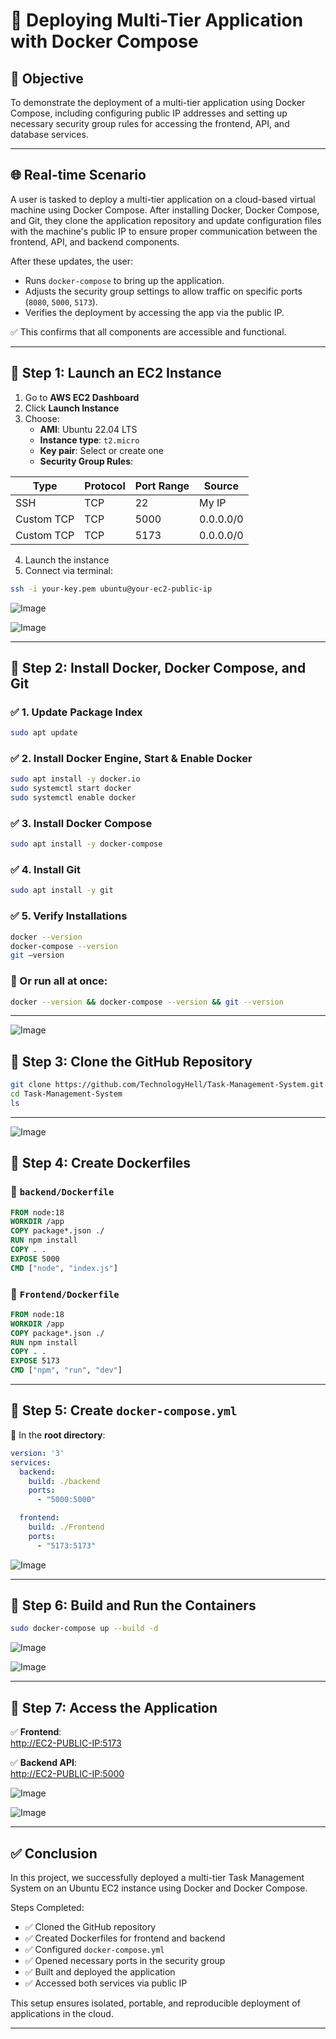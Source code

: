 
# 🚀 Deploying Multi-Tier Application with Docker Compose

## 🎯 Objective

To demonstrate the deployment of a multi-tier application using Docker Compose, including configuring public IP addresses and setting up necessary security group rules for accessing the frontend, API, and database services.

---

## 🌐 Real-time Scenario

A user is tasked to deploy a multi-tier application on a cloud-based virtual machine using Docker Compose. After installing Docker, Docker Compose, and Git, they clone the application repository and update configuration files with the machine's public IP to ensure proper communication between the frontend, API, and backend components.

After these updates, the user:
- Runs `docker-compose` to bring up the application.
- Adjusts the security group settings to allow traffic on specific ports (`8080`, `5000`, `5173`).
- Verifies the deployment by accessing the app via the public IP.

✅ This confirms that all components are accessible and functional.

---

## 🔢 Step 1: Launch an EC2 Instance

1. Go to **AWS EC2 Dashboard**
2. Click **Launch Instance**
3. Choose:
   - **AMI**: Ubuntu 22.04 LTS
   - **Instance type**: `t2.micro`
   - **Key pair**: Select or create one
   - **Security Group Rules**:

| Type        | Protocol | Port Range | Source        |
|-------------|----------|------------|----------------|
| SSH         | TCP      | 22         | My IP          |
| Custom TCP  | TCP      | 5000       | 0.0.0.0/0      |
| Custom TCP  | TCP      | 5173       | 0.0.0.0/0      |

4. Launch the instance
5. Connect via terminal:

```bash
ssh -i your-key.pem ubuntu@your-ec2-public-ip
```

![Image](images/1.png)

![Image](images/sg-added.png)

---

## 🔢 Step 2: Install Docker, Docker Compose, and Git

### ✅ 1. Update Package Index
```bash
sudo apt update
```

### ✅ 2. Install Docker Engine, Start & Enable Docker
```bash
sudo apt install -y docker.io
sudo systemctl start docker
sudo systemctl enable docker
```

### ✅ 3. Install Docker Compose
```bash
sudo apt install -y docker-compose
```

### ✅ 4. Install Git
```bash
sudo apt install -y git
```

### ✅ 5. Verify Installations
```bash
docker --version
docker-compose --version
git –version
```
### 📌 Or run all at once:

```bash
docker --version && docker-compose --version && git --version
```

---
![Image](images/installation.png)


## 🔢 Step 3: Clone the GitHub Repository

```bash
git clone https://github.com/TechnologyHell/Task-Management-System.git
cd Task-Management-System
ls
```

---
![Image](images/gitclone.png)


## 🔢 Step 4: Create Dockerfiles

### 📁 `backend/Dockerfile`
```Dockerfile
FROM node:18
WORKDIR /app
COPY package*.json ./
RUN npm install
COPY . .
EXPOSE 5000
CMD ["node", "index.js"]
```

### 📁 `Frontend/Dockerfile`
```Dockerfile
FROM node:18
WORKDIR /app
COPY package*.json ./
RUN npm install
COPY . .
EXPOSE 5173
CMD ["npm", "run", "dev"]
```

---

## 🔢 Step 5: Create `docker-compose.yml`

📄 In the **root directory**:
```yaml
version: '3'
services:
  backend:
    build: ./backend
    ports:
      - "5000:5000"

  frontend:
    build: ./Frontend
    ports:
      - "5173:5173"
```
![Image](images/folder%20Structure.png)

---

## 🔢 Step 6: Build and Run the Containers

```bash
sudo docker-compose up --build -d
```
![Image](images/build-01.png)

![Image](images/build-02.png)

---

## 🔢 Step 7: Access the Application

✅ **Frontend**:  
[http://EC2-PUBLIC-IP:5173](http://<EC2-PUBLIC-IP>:5173)  

✅ **Backend API**:  
[http://EC2-PUBLIC-IP:5000](http://<EC2-PUBLIC-IP>:5000)


![Image](images/frontend-Output.png)

![Image](images/backend-Output.png)

---

## ✅ Conclusion

In this project, we successfully deployed a multi-tier Task Management System on an Ubuntu EC2 instance using Docker and Docker Compose.

Steps Completed:
- ✅ Cloned the GitHub repository  
- ✅ Created Dockerfiles for frontend and backend  
- ✅ Configured `docker-compose.yml`  
- ✅ Opened necessary ports in the security group  
- ✅ Built and deployed the application  
- ✅ Accessed both services via public IP

This setup ensures isolated, portable, and reproducible deployment of applications in the cloud.

---
